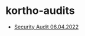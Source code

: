 # kortho-audits

- [Security Audit 06.04.2022](https://github.com/korthochain/kortho-audits/blob/master/KORTHO%20Blockchain%20Security%20Audit%20Report%20%20.pdf)
